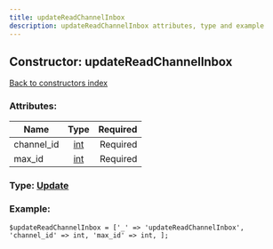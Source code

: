 ```yaml
---
title: updateReadChannelInbox
description: updateReadChannelInbox attributes, type and example
---
```

## Constructor: updateReadChannelInbox  
[Back to constructors index](index.md)



### Attributes:

| Name     |    Type       | Required |
|----------|:-------------:|---------:|
|channel\_id|[int](../types/int.md) | Required|
|max\_id|[int](../types/int.md) | Required|



### Type: [Update](../types/Update.md)


### Example:

```
$updateReadChannelInbox = ['_' => 'updateReadChannelInbox', 'channel_id' => int, 'max_id' => int, ];
```  

